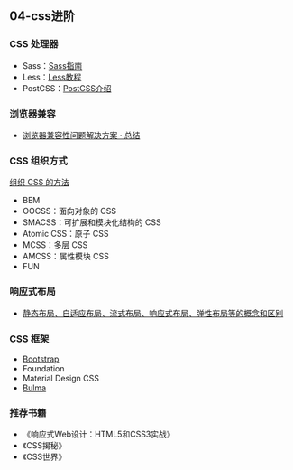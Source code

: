 ## 04-css进阶

### CSS 处理器

- Sass：[Sass指南](https://sass-guidelin.es/zh/)
- Less：[Less教程](https://less.bootcss.com/)
- PostCSS：[PostCSS介绍](https://www.ibm.com/developerworks/cn/web/1604-postcss-css/index.html)

### 浏览器兼容

- [浏览器兼容性问题解决方案 · 总结](https://juejin.im/post/59a3f2fe6fb9a0249471cbb4)

### CSS 组织方式

[组织 CSS 的方法](https://zhuanlan.zhihu.com/p/28085207)

- BEM
- OOCSS：面向对象的 CSS
- SMACSS：可扩展和模块化结构的 CSS
- Atomic CSS：原子 CSS
- MCSS：多层 CSS
- AMCSS：属性模块 CSS
- FUN

### 响应式布局
- [静态布局、自适应布局、流式布局、响应式布局、弹性布局等的概念和区别](https://www.cnblogs.com/yanayana/p/7066948.html)

### CSS 框架

- [Bootstrap](https://v4.bootcss.com/docs/4.0/getting-started/introduction/)
- Foundation
- Material Design CSS
- [Bulma](https://bulma.io/)

### 推荐书籍

- 《响应式Web设计：HTML5和CSS3实战》
- 《CSS揭秘》
- 《CSS世界》